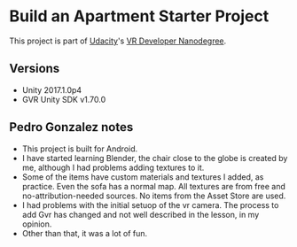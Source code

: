 # Build an Apartment Starter Project

This project is part of [Udacity](https://www.udacity.com "Udacity - Be in demand")'s [VR Developer Nanodegree](https://www.udacity.com/course/vr-developer-nanodegree--nd017).

## Versions
- Unity 2017.1.0p4
- GVR Unity SDK v1.70.0



## Pedro Gonzalez notes
- This project is built for Android.
- I have started learning Blender, the chair close to the globe is created by me, although I had problems adding textures to it.
- Some of the items have custom materials and textures I added, as practice. Even the sofa has a normal map. All textures are from free and no-attribution-needed sources. No items from the Asset Store are used.
- I had problems with the initial setuop of the vr camera. The process to add Gvr has changed and not well described in the lesson, in my opinion.
- Other than that, it was a lot of fun.
